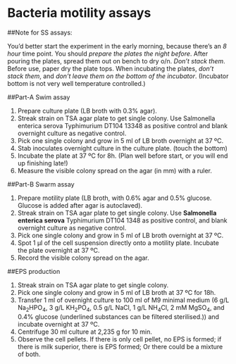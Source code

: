 Bacteria motility assays
====##Note for SS assays:
You’d better start the experiment in the early morning, because there’s an *8 hour* time point. You should *prepare the plates the night before*. After pouring the plates, spread them out on bench to dry o/n. *Don’t stack them*. Before use, paper dry the plate tops.When incubating the plates, *don’t stack them*, and *don’t leave them on the bottom of the incubator*. (Incubator bottom is not very well temperature controlled.)##Part-A Swim assay1.	Prepare culture plate (LB broth with 0.3% agar).2.	Streak strain on TSA agar plate to get single colony. Use Salmonella  enterica serova Typhimurium DT104 13348 as positive control and blank overnight culture as negative control.3.	Pick one single colony and grow in 5 ml of LB broth overnight at 37 ºC.4.	Stab inoculates overnight culture in the culture plate. (touch the bottom)5.	Incubate the plate at 37 ºC for 8h. (Plan well before start, or you will end up finishing late!)6.	Measure the visible colony spread on the agar (in mm) with a ruler.##Part-B Swarm assay
1.	Prepare motility plate (LB broth, with 0.6% agar and 0.5% glucose. Glucose is added after agar is autoclaved).2.	Streak strain on TSA agar plate to get single colony. Use **Salmonella enterica serova** Typhimurium DT104 1348 as positive control, and blank overnight culture as negative control.3.	Pick one single colony and grow in 5 ml of LB broth overnight at 37 ºC.4.	Spot 1 µl of the cell suspension directly onto a motility plate. Incubate the plate overnight at 37 ºC.5.	Record the visible colony spread on the agar.##EPS production
1.	Streak strain on TSA agar plate to get single colony.2.	Pick one single colony and grow in 5 ml of LB broth at 37 ºC for 18h.3.	Transfer 1 ml of overnight culture to 100 ml of M9 minimal medium (6 g/L Na<sub>2</sub>HPO<sub>4</sub>, 3 g/L KH<sub>2</sub>PO<sub>4</sub>, 0.5 g/L NaCl, 1 g/L NH<sub>4</sub>Cl, 2 mM MgSO<sub>4</sub>, and 0.4% glucose (underlined substances can be filtered sterilised.)) and incubate overnight at 37 ºC.4.	Centrifuge 30 ml culture at 2,235 g for 10 min.5.	Observe the cell pellets. If there is only cell pellet, no EPS is formed; if there is milk superior, there is EPS formed; Or there could be a mixture of both.